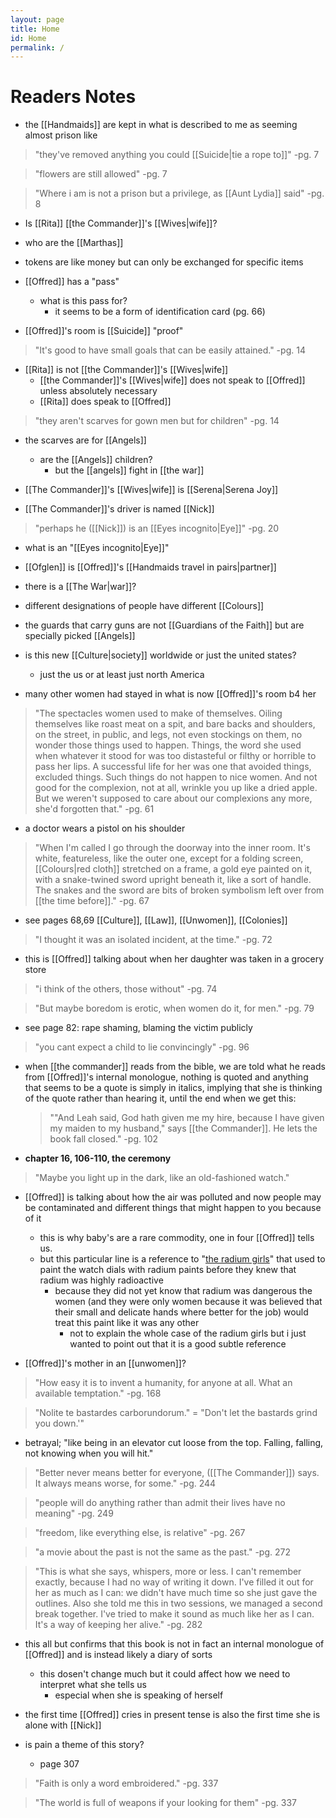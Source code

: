 ```yaml
---
layout: page
title: Home
id: Home
permalink: /
---
```

# Readers Notes
- the [[Handmaids]] are kept in what is described to me as seeming almost prison like

>"they've removed anything you could [[Suicide|tie a rope to]]"
> -pg. 7

> "flowers are still allowed"
> -pg. 7

> "Where i am is not a prison but a privilege, as [[Aunt Lydia]] said"
> -pg. 8

- Is [[Rita]] [[the Commander]]'s [[Wives|wife]]?

- who are the [[Marthas]]

- tokens are like money but can only be exchanged for specific items

- [[Offred]] has a "pass"
	- what is this pass for?
		- it seems to be a form of identification card (pg. 66)

- [[Offred]]'s room is [[Suicide]] "proof"

>"It's good to have small goals that can be easily attained."
> -pg. 14

- [[Rita]] is not [[the Commander]]'s [[Wives|wife]]
	- [[the Commander]]'s [[Wives|wife]] does not speak to [[Offred]] unless absolutely necessary
	- [[Rita]] does speak to [[Offred]]

> "they aren't scarves for gown men but for children"
> -pg. 14

- the scarves are for [[Angels]]
	- are the [[Angels]] children?
		- but the [[angels]] fight in [[the war]]
- [[The Commander]]'s [[Wives|wife]] is [[Serena|Serena Joy]]

- [[The Commander]]'s driver is named [[Nick]]

> "perhaps he ([[Nick]]) is an [[Eyes incognito|Eye]]"
> -pg. 20
- what is an "[[Eyes incognito|Eye]]"

- [[Ofglen]] is [[Offred]]'s [[Handmaids travel in pairs|partner]]

- there is a [[The War|war]]?

- different designations of people have different [[Colours]]

- the guards that carry guns are not [[Guardians of the Faith]] but are specially picked [[Angels]]

- is this new [[Culture|society]] worldwide or just the united states?
	- just the us or at least just north America

- many other women had stayed in what is now [[Offred]]'s room b4 her

>"The spectacles women used to make of themselves. Oiling themselves like roast meat on a spit, and bare backs and shoulders, on the street, in public, and legs, not even stockings on them, no wonder those things used to happen. Things, the word she used when whatever it stood for was too distasteful or filthy or horrible to pass her lips. A successful life for her was one that avoided things, excluded things. Such things do not happen to nice women. And not good for the complexion, not at all, wrinkle you up like a dried apple. But we weren't supposed to care about our complexions any more, she'd forgotten that."
> -pg. 61

- a doctor wears a pistol on his shoulder

>"When I'm called I go through the doorway into the inner room. It's white, featureless, like the outer one, except for a folding screen, [[Colours|red cloth]] stretched on a frame, a gold eye painted on it, with a snake-twined sword upright beneath it, like a sort of handle. The snakes and the sword are bits of broken symbolism left over from [[the time before]]."
> -pg. 67

- see pages 68,69 [[Culture]], [[Law]], [[Unwomen]], [[Colonies]]

>"I thought it was an isolated incident, at the time."
> -pg. 72

- this is [[Offred]] talking about when her daughter was taken in a grocery store

>"i think of the others, those without"
> -pg. 74

>"But maybe boredom is erotic, when women do it, for men."
> -pg. 79

- see page 82: rape shaming, blaming the victim publicly

>"you cant expect a child to lie convincingly"
> -pg. 96

- when [[the commander]] reads from the bible, we are told what he reads from [[Offred]]'s internal monologue, nothing is quoted and anything that seems to be a quote is simply in italics, implying that she is thinking of the quote rather than hearing it, until the end when we get this:
	>""And Leah said, God hath given me my hire, because I have given my maiden to my husband," says [[the Commander]]. He lets the book fall closed."
	> -pg. 102

- **chapter 16, 106-110, the ceremony**

>"Maybe you light up in the dark, like an old-fashioned watch."
- [[Offred]] is talking about how the air was polluted and now people may be contaminated and different things that might happen to you because of it
	- this is why baby's are a rare commodity, one in four [[Offred]] tells us.
	- but this particular line is a reference to "[the radium girls](https://en.wikipedia.org/wiki/Radium_Girls)" that used to paint the watch dials with radium paints before they knew that radium was highly radioactive
		- because they did not yet know that radium was dangerous  the women (and they were only women because it was believed that their small and delicate hands where better for the job) would treat this paint like it was any other
			- not to explain the whole case of the radium girls but i just wanted to point out that it is a good subtle reference

- [[Offred]]'s mother in an [[unwomen]]?

>"How easy it is to invent a humanity, for anyone at all. What an available temptation."
> -pg. 168

>"Nolite te bastardes carborundorum." = "Don't let the bastards grind you down.'"

- betrayal; "like being in an elevator cut loose from the top. Falling, falling, not knowing when you will hit."

>"Better never means better for everyone, ([[The Commander]]) says. It always means worse, for some."
> -pg. 244

>"people will do anything rather than admit their lives have no meaning"
> -pg. 249

>"freedom, like everything else, is relative"
> -pg. 267

>"a movie about the past is not the same as the past."
> -pg. 272

>"This is what she says, whispers, more or less. I can't remember exactly, because I had no way of writing it down. I've filled it out for her as much as I can: we didn't have much time so she just gave the outlines. Also she told me this in two sessions, we managed a second break together. I've tried to make it sound as much like her as I can. It's a way of keeping her alive."
> -pg. 282

- this all but confirms that this book is not in fact an internal monologue of [[Offred]] and is instead likely a diary of sorts
	- this dosen't change much but it could affect how we need to       interpret what she tells us
		- especial when she is speaking of herself

- the first time [[Offred]] cries in present tense is also the first time she is alone with [[Nick]]

- is pain a theme of this story?
	- page 307

>"Faith is only a word embroidered."
> -pg. 337

>"The world is full of weapons if your looking for them"
> -pg. 337